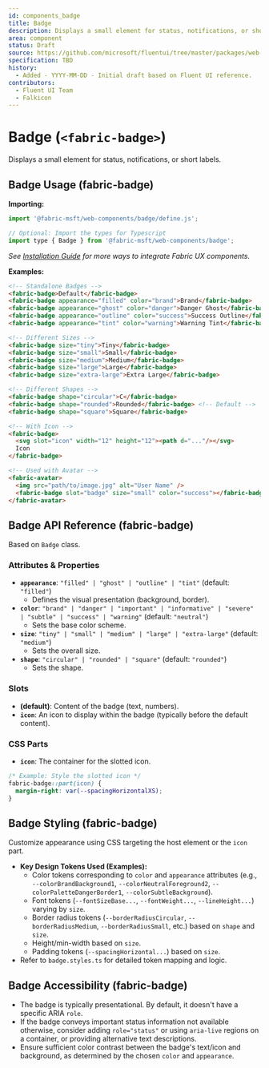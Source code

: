 ```yaml
---
id: components_badge
title: Badge
description: Displays a small element for status, notifications, or short labels.
area: component
status: Draft
source: https://github.com/microsoft/fluentui/tree/master/packages/web-components/src/badge
specification: TBD
history:
  - Added - YYYY-MM-DD - Initial draft based on Fluent UI reference.
contributors:
  - Fluent UI Team
  - Falkicon
---
```


# Badge (`<fabric-badge>`)

<!-- BEGIN-SECTION: Badge Overview -->
Displays a small element for status, notifications, or short labels.
<!-- END-SECTION: Badge Overview -->

<!-- BEGIN-SECTION: Badge Usage -->
## Badge Usage (fabric-badge)

**Importing:**

```javascript
import '@fabric-msft/web-components/badge/define.js';

// Optional: Import the types for Typescript
import type { Badge } from '@fabric-msft/web-components/badge';
```

*See [Installation Guide](../../guides/installation.md) for more ways to integrate Fabric UX components.*

**Examples:**

```html
<!-- Standalone Badges -->
<fabric-badge>Default</fabric-badge>
<fabric-badge appearance="filled" color="brand">Brand</fabric-badge>
<fabric-badge appearance="ghost" color="danger">Danger Ghost</fabric-badge>
<fabric-badge appearance="outline" color="success">Success Outline</fabric-badge>
<fabric-badge appearance="tint" color="warning">Warning Tint</fabric-badge>

<!-- Different Sizes -->
<fabric-badge size="tiny">Tiny</fabric-badge>
<fabric-badge size="small">Small</fabric-badge>
<fabric-badge size="medium">Medium</fabric-badge>
<fabric-badge size="large">Large</fabric-badge>
<fabric-badge size="extra-large">Extra Large</fabric-badge>

<!-- Different Shapes -->
<fabric-badge shape="circular">C</fabric-badge>
<fabric-badge shape="rounded">Rounded</fabric-badge> <!-- Default -->
<fabric-badge shape="square">Square</fabric-badge>

<!-- With Icon -->
<fabric-badge>
  <svg slot="icon" width="12" height="12"><path d="..."/></svg>
  Icon
</fabric-badge>

<!-- Used with Avatar -->
<fabric-avatar>
  <img src="path/to/image.jpg" alt="User Name" />
  <fabric-badge slot="badge" size="small" color="success"></fabric-badge> <!-- Status badge -->
</fabric-avatar>
```
<!-- END-SECTION: Badge Usage -->

<!-- BEGIN-SECTION: Badge API -->
## Badge API Reference (fabric-badge)

Based on `Badge` class.

### Attributes & Properties

*   **`appearance`**: `"filled" | "ghost" | "outline" | "tint"` (default: `"filled"`)
    *   Defines the visual presentation (background, border).
*   **`color`**: `"brand" | "danger" | "important" | "informative" | "severe" | "subtle" | "success" | "warning"` (default: `"neutral"`)
    *   Sets the base color scheme.
*   **`size`**: `"tiny" | "small" | "medium" | "large" | "extra-large"` (default: `"medium"`)
    *   Sets the overall size.
*   **`shape`**: `"circular" | "rounded" | "square"` (default: `"rounded"`)
    *   Sets the shape.

### Slots

*   **(default)**: Content of the badge (text, numbers).
*   **`icon`**: An icon to display within the badge (typically before the default content).

### CSS Parts

*   **`icon`**: The container for the slotted icon.

```css
/* Example: Style the slotted icon */
fabric-badge::part(icon) {
  margin-right: var(--spacingHorizontalXS);
}
```
<!-- END-SECTION: Badge API -->

<!-- BEGIN-SECTION: Badge Styling -->
## Badge Styling (fabric-badge)

Customize appearance using CSS targeting the host element or the `icon` part.

*   **Key Design Tokens Used (Examples):**
    *   Color tokens corresponding to `color` and `appearance` attributes (e.g., `--colorBrandBackground1`, `--colorNeutralForeground2`, `--colorPaletteDangerBorder1`, `--colorSubtleBackground`).
    *   Font tokens (`--fontSizeBase...`, `--fontWeight...`, `--lineHeight...`) varying by `size`.
    *   Border radius tokens (`--borderRadiusCircular`, `--borderRadiusMedium`, `--borderRadiusSmall`, etc.) based on `shape` and `size`.
    *   Height/min-width based on `size`.
    *   Padding tokens (`--spacingHorizontal...`) based on `size`.
*   Refer to `badge.styles.ts` for detailed token mapping and logic.
<!-- END-SECTION: Badge Styling -->

<!-- BEGIN-SECTION: Badge Accessibility -->
## Badge Accessibility (fabric-badge)

*   The badge is typically presentational. By default, it doesn't have a specific ARIA `role`.
*   If the badge conveys important status information not available otherwise, consider adding `role="status"` or using `aria-live` regions on a container, or providing alternative text descriptions.
*   Ensure sufficient color contrast between the badge's text/icon and background, as determined by the chosen `color` and `appearance`.
<!-- END-SECTION: Badge Accessibility -->